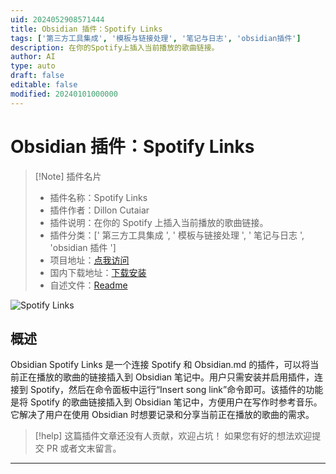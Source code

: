 ```yaml
---
uid: 2024052908571444
title: Obsidian 插件：Spotify Links
tags: ['第三方工具集成', '模板与链接处理', '笔记与日志', 'obsidian插件']
description: 在你的Spotify上插入当前播放的歌曲链接。
author: AI
type: auto
draft: false
editable: false
modified: 20240101000000
---
```


# Obsidian 插件：Spotify Links

> [!Note] 插件名片
> - 插件名称：Spotify Links
> - 插件作者：Dillon Cutaiar
> - 插件说明：在你的 Spotify 上插入当前播放的歌曲链接。
> - 插件分类：[' 第三方工具集成 ', ' 模板与链接处理 ', ' 笔记与日志 ', 'obsidian 插件 ']
> - 项目地址：[点我访问](https://github.com/cutaiar/obsidian-spotify-links)
> - 国内下载地址：[下载安装](https://pkmer.cn/products/plugin/pluginMarket/?spotify-links)
> - 自述文件：[Readme](https://ghproxy.net/https://raw.githubusercontent.com/Cutaiar/obsidian-song-links/master/README.md)

![Spotify Links](https://cdn.pkmer.cn/covers/spotify-links.gif!pkmer)

## 概述

Obsidian Spotify Links 是一个连接 Spotify 和 Obsidian.md 的插件，可以将当前正在播放的歌曲的链接插入到 Obsidian 笔记中。用户只需安装并启用插件，连接到 Spotify，然后在命令面板中运行“Insert song link”命令即可。该插件的功能是将 Spotify 的歌曲链接插入到 Obsidian 笔记中，方便用户在写作时参考音乐。它解决了用户在使用 Obsidian 时想要记录和分享当前正在播放的歌曲的需求。

> [!help]
> 这篇插件文章还没有人贡献，欢迎占坑！
> 如果您有好的想法欢迎提交 PR 或者文末留言。

---



